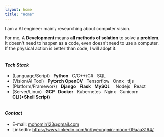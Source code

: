 ```yaml
---
layout: home
title: "Home"
---
```

I am a AI engineer mainly researching about computer vision.

For me, A **Development** means **all methods of solution** to solve a **problem**. It doesn't need to happen as a code, even doesn't need to use a computer. If the physical action is better than code, I will adopt it.
<br> <br />

#### *Tech Stack*
* (Language/Script) &nbsp; **Python** &nbsp; C/C++/C# &nbsp; SQL
* (Vision/AI Tool) &nbsp; **Pytorch OpenCV** &nbsp; Tensorflow &nbsp; Onnx &nbsp; tfjs
* (Platform/Framework) &nbsp; **Django** &nbsp; **Flask** &nbsp; **MySQL** &nbsp; &nbsp; Nodejs &nbsp; React &nbsp;
* (Server/Linux) &nbsp; **GCP** &nbsp; **Docker** &nbsp; Kubernetes &nbsp; Nginx &nbsp; Gunicorn &nbsp; **CLI(+Shell Script)**
<br> <br />

#### *Contact*
* E-mail: mohomin123@gmail.com
* LinkedIn: https://www.linkedin.com/in/hyeongmin-moon-09aaa3164/

